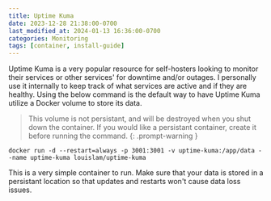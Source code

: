 ```yaml
---
title: Uptime Kuma
date: 2023-12-28 21:38:00-0700
last_modified_at: 2024-01-13 16:36:00-0700
categories: Monitoring
tags: [container, install-guide]
---
```


Uptime Kuma is a very popular resource for self-hosters looking to monitor their services or other services' for downtime and/or outages. I personally use it internally to keep track of what services are active and if they are healthy. Using the below command is the default way to have Uptime Kuma utilize a Docker volume to store its data.

> This volume is not persistant, and will be destroyed when you shut down the container. If you would like a persistant container, create it before running the command.
{: .prompt-warning }

``` docker
docker run -d --restart=always -p 3001:3001 -v uptime-kuma:/app/data --name uptime-kuma louislam/uptime-kuma
```

This is a very simple container to run. Make sure that your data is stored in a persistant location so that updates and restarts won't cause data loss issues.